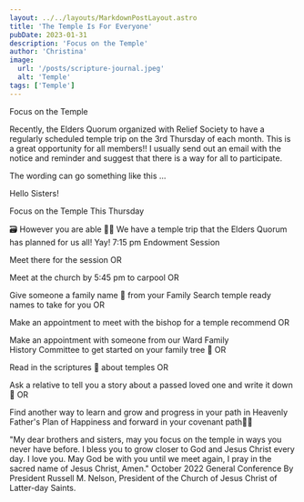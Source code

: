 ```yaml
---
layout: ../../layouts/MarkdownPostLayout.astro
title: 'The Temple Is For Everyone'
pubDate: 2023-01-31
description: 'Focus on the Temple'
author: 'Christina'
image:
  url: '/posts/scripture-journal.jpeg'
  alt: 'Temple'
tags: ['Temple']
---
```


Focus on the Temple

Recently, the Elders Quorum organized with Relief Society to have a regularly scheduled temple trip on the 3rd Thursday of each month. This is a great opportunity for all members!! I usually send out an email with the notice and reminder and suggest that there is a way for all to participate.

The wording can go something like this ...

Hello Sisters!

Focus on the Temple This Thursday

🗃 However you are able 👞👡
We have a temple trip that the Elders Quorum has planned for us all! Yay!
7:15 pm Endowment Session

Meet there for the session OR

Meet at the church by 5:45 pm to carpool OR

Give someone a family name 🪪 from your Family Search temple ready names to take for you OR

Make an appointment to meet with the bishop for a temple recommend OR

Make an appointment with someone from our Ward Family History Committee to get started on your family tree 🌳 OR

Read in the scriptures 📖 about temples OR

Ask a relative to tell you a story about a passed loved one and write it down 📝 OR

Find another way to learn and grow and progress in your path in Heavenly Father's Plan of Happiness and forward in your covenant path🚶🏽

"My dear brothers and sisters, may you focus on the temple in ways you never have before. I bless you to grow closer to God and Jesus Christ every day. I love you. May God be with you until we meet again, I pray in the sacred name of Jesus Christ, Amen." October 2022 General Conference By President Russell M. Nelson, President of the Church of Jesus Christ of Latter-day Saints.
